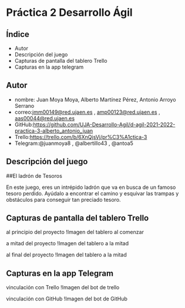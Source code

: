# Práctica 2 Desarrollo Ágil

## Índice

* Autor
* Descripción del juego
* Capturas de pantalla del tablero Trello
* Capturas en la app telegram

## Autor

* nombre: Juan Moya Moya, Alberto Martínez Pérez, Antonio Arroyo Serrano
* correo:jmm00149@red.ujaen.es , amp00123@red.ujaen.es , aas00044@red.ujaen.es
* GitHub:https://github.com/UJA-Desarrollo-Agil/d-agil-2021-2022-practica-3-alberto_antonio_juan
* Trello:https://trello.com/b/6XnQjsVj/pr%C3%A1ctica-3
* Telegram:@juanmoya8 , @albertillo43 , @antoa5



## Descripción del juego

##El ladrón de Tesoros

En  este juego, eres un intrépido ladrón que va en busca de un famoso tesoro perdido. Ayúdalo a encontrar el camino y esquivar las trampas y obstáculos para
conseguir tan preciado tesoro. 


## Capturas de pantalla del tablero Trello

al principio del proyecto
!Imagen del tablero al comenzar

a mitad del proyecto
!Imagen del tablero a la mitad

al final del proyecto
!Imagen del tablero a la mitad


## Capturas en la app Telegram

vinculación con Trello
!Imagen del bot de trello

vinculación con GitHub
!Imagen del bot de GitHub